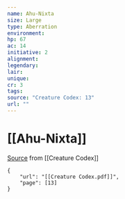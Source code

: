 ```yaml
---
name: Ahu-Nixta
size: Large
type: Aberration
environment: 
hp: 67
ac: 14
initiative: 2
alignment: 
legendary: 
lair: 
unique: 
cr: 3
tags: 
source: "Creature Codex: 13"
url: ""
---
```

# [[Ahu-Nixta]]

[Source](zotero://open-pdf/library/items/NTNKJRHG?page=13) from [[Creature Codex]]

```pdf
{
	"url": "[[Creature Codex.pdf]]",
	"page": [13]
}
```

